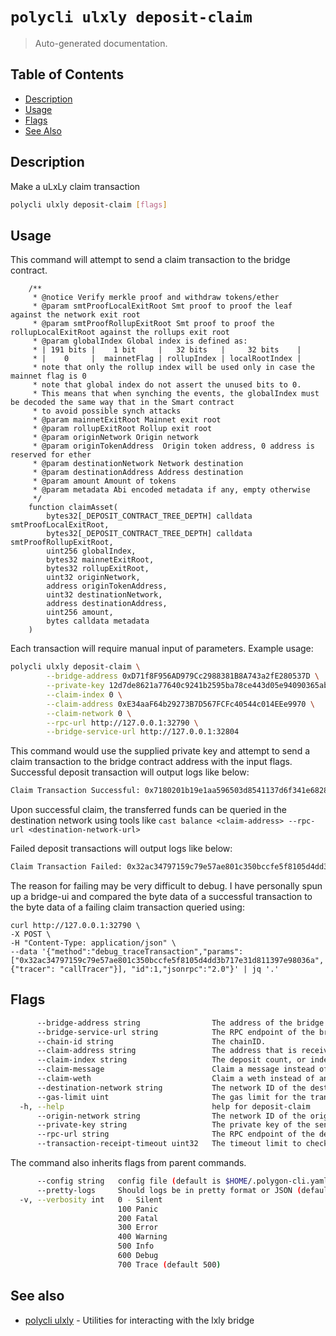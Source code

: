 # `polycli ulxly deposit-claim`

> Auto-generated documentation.

## Table of Contents

- [Description](#description)
- [Usage](#usage)
- [Flags](#flags)
- [See Also](#see-also)

## Description

Make a uLxLy claim transaction

```bash
polycli ulxly deposit-claim [flags]
```

## Usage

This command will attempt to send a claim transaction to the bridge contract.

```solidity
    /**
     * @notice Verify merkle proof and withdraw tokens/ether
     * @param smtProofLocalExitRoot Smt proof to proof the leaf against the network exit root
     * @param smtProofRollupExitRoot Smt proof to proof the rollupLocalExitRoot against the rollups exit root
     * @param globalIndex Global index is defined as:
     * | 191 bits |    1 bit     |   32 bits   |     32 bits    |
     * |    0     |  mainnetFlag | rollupIndex | localRootIndex |
     * note that only the rollup index will be used only in case the mainnet flag is 0
     * note that global index do not assert the unused bits to 0.
     * This means that when synching the events, the globalIndex must be decoded the same way that in the Smart contract
     * to avoid possible synch attacks
     * @param mainnetExitRoot Mainnet exit root
     * @param rollupExitRoot Rollup exit root
     * @param originNetwork Origin network
     * @param originTokenAddress  Origin token address, 0 address is reserved for ether
     * @param destinationNetwork Network destination
     * @param destinationAddress Address destination
     * @param amount Amount of tokens
     * @param metadata Abi encoded metadata if any, empty otherwise
     */
    function claimAsset(
        bytes32[_DEPOSIT_CONTRACT_TREE_DEPTH] calldata smtProofLocalExitRoot,
        bytes32[_DEPOSIT_CONTRACT_TREE_DEPTH] calldata smtProofRollupExitRoot,
        uint256 globalIndex,
        bytes32 mainnetExitRoot,
        bytes32 rollupExitRoot,
        uint32 originNetwork,
        address originTokenAddress,
        uint32 destinationNetwork,
        address destinationAddress,
        uint256 amount,
        bytes calldata metadata
    )

```

Each transaction will require manual input of parameters. Example usage:

```bash
polycli ulxly deposit-claim \
        --bridge-address 0xD71f8F956AD979Cc2988381B8A743a2fE280537D \
        --private-key 12d7de8621a77640c9241b2595ba78ce443d05e94090365ab3bb5e19df82c625 \
        --claim-index 0 \
        --claim-address 0xE34aaF64b29273B7D567FCFc40544c014EEe9970 \
        --claim-network 0 \
        --rpc-url http://127.0.0.1:32790 \
        --bridge-service-url http://127.0.0.1:32804
```

This command would use the supplied private key and attempt to send a claim transaction to the bridge contract address with the input flags.
Successful deposit transaction will output logs like below:

```bash
Claim Transaction Successful: 0x7180201b19e1aa596503d8541137d6f341e682835bf7a54aab6422c89158866b
```

Upon successful claim, the transferred funds can be queried in the destination network using tools like `cast balance <claim-address> --rpc-url <destination-network-url>`


Failed deposit transactions will output logs like below: 

```bash
Claim Transaction Failed: 0x32ac34797159c79e57ae801c350bccfe5f8105d4dd3b717e31d811397e98036a
```

The reason for failing may be very difficult to debug. I have personally spun up a bridge-ui and compared the byte data of a successful transaction to the byte data of a failing claim transaction queried using:

```!
curl http://127.0.0.1:32790 \
-X POST \
-H "Content-Type: application/json" \
--data '{"method":"debug_traceTransaction","params":["0x32ac34797159c79e57ae801c350bccfe5f8105d4dd3b717e31d811397e98036a", {"tracer": "callTracer"}], "id":1,"jsonrpc":"2.0"}' | jq '.'
```

## Flags

```bash
      --bridge-address string                The address of the bridge contract.
      --bridge-service-url string            The RPC endpoint of the bridge service component.
      --chain-id string                      The chainID.
      --claim-address string                 The address that is receiving the bridged asset.
      --claim-index string                   The deposit count, or index to initiate a claim transaction for. (default "0")
      --claim-message                        Claim a message instead of an asset.
      --claim-weth                           Claim a weth instead of an asset.
      --destination-network string           The network ID of the destination network. (default "1")
      --gas-limit uint                       The gas limit for the transaction. Setting this value to 0 will estimate the gas limit.
  -h, --help                                 help for deposit-claim
      --origin-network string                The network ID of the origin network. (default "0")
      --private-key string                   The private key of the sender account.
      --rpc-url string                       The RPC endpoint of the destination network (default "http://127.0.0.1:8545")
      --transaction-receipt-timeout uint32   The timeout limit to check for the transaction receipt of the claim. (default 60)
```

The command also inherits flags from parent commands.

```bash
      --config string   config file (default is $HOME/.polygon-cli.yaml)
      --pretty-logs     Should logs be in pretty format or JSON (default true)
  -v, --verbosity int   0 - Silent
                        100 Panic
                        200 Fatal
                        300 Error
                        400 Warning
                        500 Info
                        600 Debug
                        700 Trace (default 500)
```

## See also

- [polycli ulxly](polycli_ulxly.md) - Utilities for interacting with the lxly bridge
